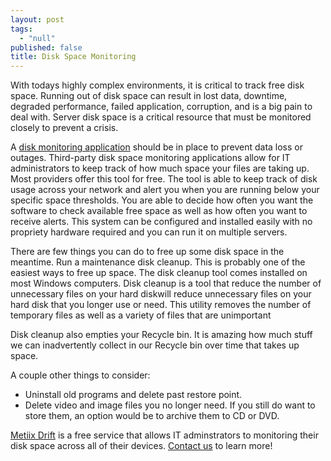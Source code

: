 ```yaml
---
layout: post
tags: 
  - "null"
published: false
title: Disk Space Monitoring
---
```



With todays highly complex environments, it is critical to track free disk space.  Running out of disk space can result in lost data, downtime, degraded performance, failed application, corruption, and is a big pain to deal with.  Server disk space is a critical resource that must be monitored closely to prevent a crisis. 
 
A [disk monitoring application](http://www.metiix.com/drift "Metiix Drift  - Free Disk Space Monitoring") should be in place to prevent data loss or outages.  Third-party disk space monitoring applications allow for IT administrators to keep track of how much space your files are taking up.  Most providers offer this tool for free.  The tool is able to keep track of disk usage across your network and alert you when you are running below your specific space thresholds.  You are able to decide how often you want the software to check available free space as well as how often you want to receive alerts.  This system can be configured and installed easily with no propriety hardware required and you can run it on multiple servers.

There are few things you can do to free up some disk space in the meantime. Run a maintenance disk cleanup.  This is probably one of the easiest ways to free up space.  The disk cleanup tool comes installed on most Windows computers.  Disk cleanup is a tool that reduce the number of unnecessary files on your hard diskwill reduce unnecessary files on your hard disk that you longer use or need.  This utility removes the number of temporary files as well as a variety of files that are unimportant
 
Disk cleanup also empties your Recycle bin.   It is amazing how much stuff we can inadvertently collect in our Recycle bin over time that takes up space.
 
A couple other things to consider:
- Uninstall old programs and delete past restore point.
- Delete video and image files you no longer need.  If you still do want to store them, an option would be to archive them to CD or DVD.

[Metiix Drift](http://www.metiix.com/drift "Metiix Drift  - Free Disk Space Monitoring") is a free service that allows IT adminstrators to monitoring their disk space across all of their devices.  [Contact us](http://www.metiix.com/contact-us "Contact our Metiix Drift team") to learn more!